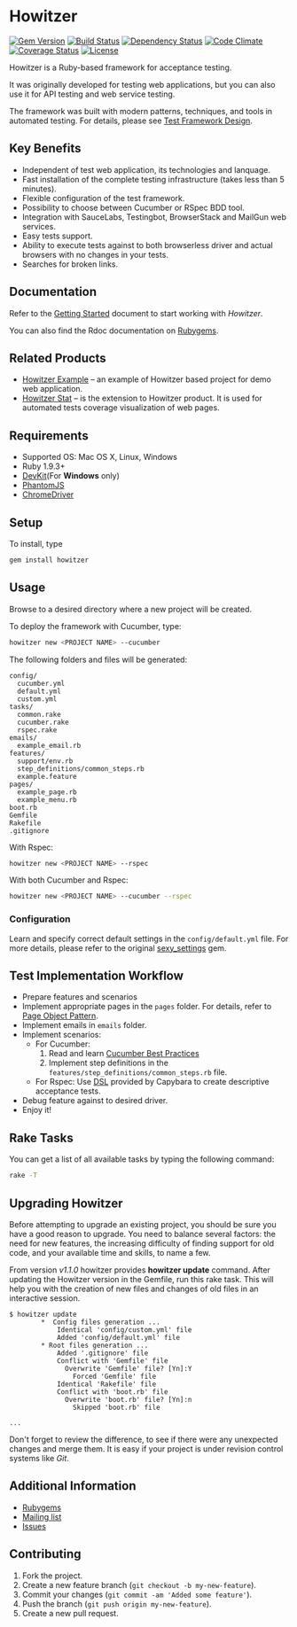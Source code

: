 # Howitzer
[![Gem Version](http://img.shields.io/gem/v/howitzer.svg)][gem]
[![Build Status](https://travis-ci.org/strongqa/howitzer.svg?branch=master)][travis]
[![Dependency Status](https://gemnasium.com/romikoops/howitzer.png)][gemnasium]
[![Code Climate](https://codeclimate.com/github/romikoops/howitzer.png)][codeclimate]
[![Coverage Status](https://coveralls.io/repos/strongqa/howitzer/badge.png?branch=develop)][coveralls]
[![License](http://img.shields.io/badge/license-MIT-blue.svg)][license]

[gem]: https://rubygems.org/gems/howitzer
[travis]: https://travis-ci.org/strongqa/howitzer
[gemnasium]: https://gemnasium.com/romikoops/howitzer
[codeclimate]: https://codeclimate.com/github/romikoops/howitzer
[coveralls]: https://coveralls.io/r/strongqa/howitzer?branch=develop
[license]: https://github.com/strongqa/howitzer/blob/master/LICENSE

Howitzer is a Ruby-based framework for acceptance testing.

It was originally developed for testing web applications, but you can also use it for API testing and web service testing.

The framework was built with modern patterns, techniques, and tools in automated testing. For details, please see [Test Framework Design](https://github.com/strongqa/howitzer/wiki/Test-Framework-Design).

## Key Benefits
- Independent of test web application, its technologies and lanquage.
- Fast installation of the complete testing infrastructure (takes less than 5 minutes).
- Flexible configuration of the test framework.
- Possibility to choose between Cucumber or RSpec BDD tool.
- Integration with SauceLabs, Testingbot, BrowserStack and MailGun web services.
- Easy tests support.
- Ability to execute tests against to both browserless driver and actual browsers with no changes in your tests.
- Searches for broken links.


## Documentation
Refer to the [Getting Started](https://github.com/strongqa/howitzer/blob/develop/GETTING_STARTED.md) document to start working with *Howitzer*.

You can also find the Rdoc documentation on [Rubygems](https://rubygems.org/gems/howitzer).

## Related Products
* [Howitzer Example](https://github.com/strongqa/howitzer_example) – an example of Howitzer based project for demo web application.
* [Howitzer Stat](https://github.com/strongqa/howitzer_stat) – is the extension to Howitzer product. It is used for automated tests coverage visualization of web pages.

## Requirements
* Supported OS: Mac OS X, Linux, Windows
* Ruby 1.9.3+
* [DevKit](https://github.com/oneclick/rubyinstaller/wiki/Development-Kit#installation-instructions)(For **Windows** only)
* [PhantomJS](http://phantomjs.org/download.html)
* [ChromeDriver](https://code.google.com/p/selenium/wiki/ChromeDriver)

## Setup
To install, type

```bash
gem install howitzer
```

## Usage
Browse to a desired directory where a new project will be created.

To deploy the framework with Cucumber, type:

```bash
howitzer new <PROJECT NAME> --cucumber
```

The following folders and files will be generated:
```
config/
  cucumber.yml
  default.yml
  custom.yml
tasks/
  common.rake
  cucumber.rake
  rspec.rake
emails/
  example_email.rb
features/
  support/env.rb
  step_definitions/common_steps.rb
  example.feature
pages/
  example_page.rb
  example_menu.rb
boot.rb
Gemfile
Rakefile
.gitignore
```

With Rspec:

```bash
howitzer new <PROJECT NAME> --rspec
```

With both Cucumber and Rspec:

```bash
howitzer new <PROJECT NAME> --cucumber --rspec
```

### Configuration
Learn and specify correct default settings in the `config/default.yml` file. For more details, please refer to the original [sexy_settings](https://github.com/romikoops/sexy_settings) gem.

## Test Implementation Workflow

- Prepare features and scenarios
- Implement appropriate pages in the `pages` folder. For details, refer to  [Page Object Pattern](https://github.com/strongqa/howitzer/wiki/PageObject-pattern).
- Implement emails in `emails` folder.
- Implement scenarios:
  * For Cucumber:
    1. Read and learn [Cucumber Best Practices](https://github.com/strongqa/howitzer/wiki/Cucumber-Best-Practices)
    2. Implement step definitions in the `features/step_definitions/common_steps.rb` file.
  * For Rspec: Use [DSL](https://github.com/jnicklas/capybara/blob/master/lib/capybara/rspec/features.rb) provided by Capybara to create descriptive acceptance tests.
- Debug feature against to desired driver.
- Enjoy it!

## Rake Tasks

You can get a list of all available tasks by typing the following command:

```bash
rake -T

```

## Upgrading Howitzer
Before attempting to upgrade an existing project, you should be sure you have a good reason to upgrade. You need to balance several factors: the need for new features, the increasing difficulty of finding support for old code, and your available time and skills, to name a few.

From version _v1.1.0_ howitzer provides **howitzer update** command. After updating the Howitzer version in the Gemfile, run this rake task. This will help you with the creation of new files and changes of old files in an interactive session.

```
$ howitzer update
        *  Config files generation ...
            Identical 'config/custom.yml' file
            Added 'config/default.yml' file
        * Root files generation ...
            Added '.gitignore' file
            Conflict with 'Gemfile' file
              Overwrite 'Gemfile' file? [Yn]:Y
                Forced 'Gemfile' file
            Identical 'Rakefile' file
            Conflict with 'boot.rb' file
              Overwrite 'boot.rb' file? [Yn]:n
                Skipped 'boot.rb' file

...
```
Don't forget to review the difference, to see if there were any unexpected changes and merge them. It is easy if your project is under revision control systems like _Git_.

## Additional Information
* [Rubygems](https://rubygems.org/gems/howitzer)
* [Mailing list](https://groups.google.com/forum/#!forum/howitzer_ruby)
* [Issues](https://github.com/strongqa/howitzer/issues)

## Contributing

1. Fork the project.
2. Create a new feature branch (`git checkout -b my-new-feature`).
3. Commit your changes (`git commit -am 'Added some feature'`).
4. Push the branch (`git push origin my-new-feature`).
5. Create a new pull request.
